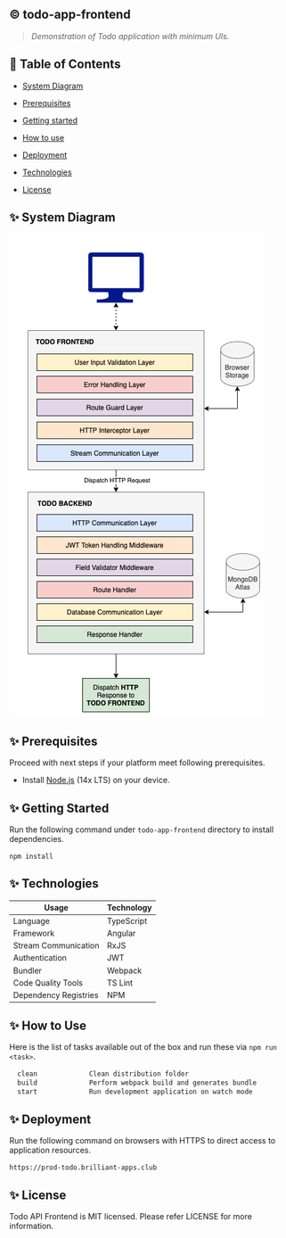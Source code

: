 ## :copyright: todo-app-frontend
> _Demonstration of Todo application with minimum UIs._

## :book: Table of Contents
   <!-- START doctoc generated TOC please keep comment here to allow auto update -->
   <!-- DON'T EDIT THIS SECTION, INSTEAD RE-RUN doctoc TO UPDATE -->

- [System Diagram](#sparkles-system-diagram)
- [Prerequisites](#sparkles-prerequisites)
- [Getting started](#sparkles-getting-started)
- [How to use](#sparkles-how-to-use)
- [Deployment](#sparkles-deployment)
- [Technologies](#sparkles-technologies)
- [License](#sparkles-license)

   <!-- END doctoc generated TOC please keep comment here to allow auto update -->

## :sparkles: System Diagram

![rendering_architecture.png](./user-guides/images/system-diagram.png)

## :sparkles: Prerequisites

Proceed with next steps if your platform meet following prerequisites.

- Install [Node.js](https://nodejs.org/en/) (14x LTS) on your device.

## :sparkles: Getting Started
Run the following command under `todo-app-frontend` directory to install dependencies.
 ```
 npm install
 ```

## :sparkles: Technologies

Usage          	            | Technology
 --------------------------	| --------------------------
Language        | TypeScript
Framework     	| Angular
Stream Communication | RxJS
Authentication | JWT
Bundler           	| Webpack
Code Quality Tools         	| TS Lint
Dependency Registries      	| NPM

## :sparkles: How to Use

Here is the list of tasks available out of the box and run these via `npm run <task>`.
 ```
   clean             Clean distribution folder
   build             Perform webpack build and generates bundle
   start             Run development application on watch mode
 ```

## :sparkles: Deployment
Run the following command on browsers with HTTPS to direct access to application resources.
 ```
 https://prod-todo.brilliant-apps.club
 ```

## :sparkles: License

Todo API Frontend is MIT licensed. Please refer LICENSE for more information.
